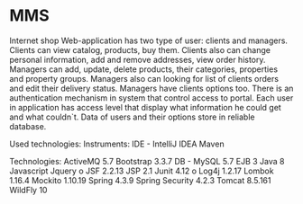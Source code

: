 # MMS
Internet shop
Web-application has two type of user: clients and managers.
Clients can view catalog, products, buy them. Clients also can change personal information, add and remove addresses, view order history.
Managers can add, update, delete products, their categories, properties and property groups. Managers also can looking for list of clients orders and edit their delivery status. Managers have clients options too.
There is an authentication mechanism in system that control access to portal. Each user in application has access level that display what information he could get and what couldn`t.
Data of users and their options store in reliable database.

Used technologies:
Instruments:
IDE - IntelliJ IDEA
Maven

Technologies:
ActiveMQ 5.7
Bootstrap 3.3.7
DB - MySQL 5.7
EJB 3
Java 8
Javascript
Jquery
o JSF 2.2.13
JSP 2.1
Junit 4.12
o Log4j 1.2.17
Lombok 1.16.4
Mockito 1.10.19
Spring 4.3.9
Spring Security 4.2.3
Tomcat 8.5.161
WildFly 10
